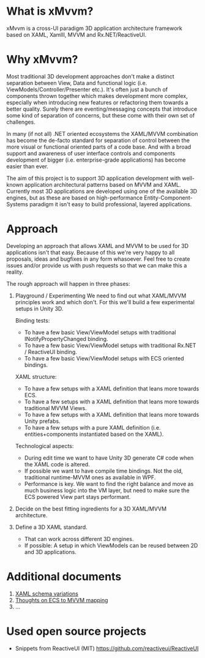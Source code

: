 # What is xMvvm?
xMvvm is a cross-UI paradigm 3D application architecture framework based on XAML, XamlIl, MVVM and Rx.NET/ReactiveUI.

# Why xMvvm?
Most traditional 3D development approaches don't make a distinct separation between View, Data and functional logic (i.e. ViewModels/Controller/Presenter etc.). It's often just a bunch of components thrown together which makes development more complex, especially when introducing new features or refactoring them towards a better quality. Surely there are eventing/messaging concepts that introduce some kind of separation of concerns, but these come with their own set of challenges.

In many (if not all) .NET oriented ecosystems the XAML/MVVM combination has become the de-facto standard for separation of control between the more visual or functional oriented parts of a code base. And with a broad support and awareness of user interface controls and components development of bigger (i.e. enterprise-grade applications) has become easier than ever.

The aim of this project is to support 3D application development with well-known application architectural patterns based on MVVM and XAML. Currently most 3D applications are developed using one of the available 3D engines, but as these are based on high-performance Entity-Component-Systems paradigm it isn't easy to build professional, layered applications.

# Approach
Developing an approach that allows XAML and MVVM to be used for 3D applications isn't that easy. Because of this we're very happy to all proposals, ideas and bugfixes in any form whasoever. Feel free to create issues and/or provide us with push requests so that we can make this a reality.

The rough approach will happen in three phases:

1. Playground / Experimenting
   We need to find out what XAML/MVVM principles work and which don't. For this we'll build a few experimental setups in Unity 3D.

   Binding tests: 
   - To have a few basic View/ViewModel setups with traditional INotifyPropertyChanged binding.
   - To have a few basic View/ViewModel setups with traditional Rx.NET / ReactiveUI binding.
   - To have a few basic View/ViewModel setups with ECS oriented bindings.

   XAML structure:
   - To have a few setups with a XAML definition that leans more towards ECS.
   - To have a few setups with a XAML definition that leans more towards traditional MVVM Views.
   - To have a few setups with a XAML definition that leans more towards Unity prefabs.
   - To have a few setups with a pure XAML definition (i.e. entities+components instantiated based on the XAML).

   Technological aspects:
   - During edit time we want to have Unity 3D generate C# code when the XAML code is altered.
   - If possible we want to have compile time bindings. Not the old, traditional runtime-MVVM ones as available in WPF.
   - Performance is key. We want to find the right balance and move as much business logic into the VM layer, but need to make sure the ECS powered View part stays performant. 

2. Decide on the best fitting ingredients for a 3D XAML/MVVM architecture.

3. Define a 3D XAML standard.
   - That can work across different 3D engines. 
   - If possible: A setup in which ViewModels can be reused between 2D and 3D applications. 

# Additional documents

1. [XAML schema variations](XamlVariations.md)
2. [Thoughts on ECS to MVVM mapping](EcsMapping.md)
3. ...

# Used open source projects

- Snippets from ReactiveUI (MIT)
  https://github.com/reactiveui/ReactiveUI
